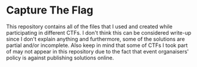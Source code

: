 # Capture The Flag
This repository contains all of the files that I used and created while participating in different CTFs. I don't think this can be considered write-up since I don't explain anything and furthermore, some of the solutions are partial and/or incomplete. Also keep in mind that some of CTFs I took part of may not appear in this repository due to the fact that event organaisers' policy is against publishing solutions online.
